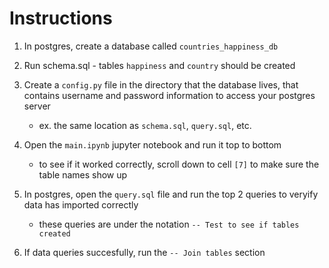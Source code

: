 # Instructions
1. In postgres, create a database called <code>countries_happiness_db</code>

1. Run schema.sql - tables <code>happiness</code> and <code>country</code> should be created

1. Create a <code>config.py</code> file in the directory that the database lives, that contains username and password information to access your postgres server
	* ex. the same location as <code>schema.sql</code>, <code>query.sql</code>, etc.

1. Open the <code>main.ipynb</code> jupyter notebook and run it top to bottom
	* to see if it worked correctly,  scroll down to cell <code>[7]</code> to make sure the table names show up

1. In postgres, open the <code>query.sql</code> file and run the top 2 queries to veryify data has imported correctly
	* these queries are under the notation <code>-- Test to see if tables created</code>

1. If data queries succesfully, run the <code>-- Join tables</code> section

